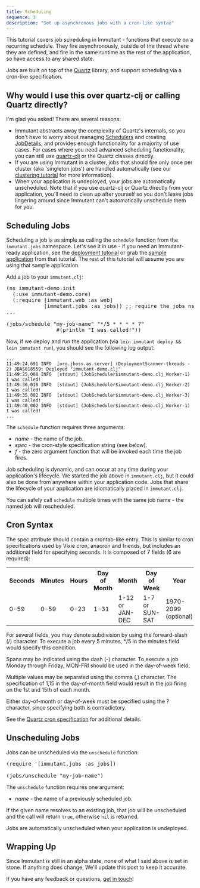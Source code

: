```yaml
---
title: Scheduling
sequence: 3
description: "Set up asynchronous jobs with a cron-like syntax"
---
```



This tutorial covers job scheduling in Immutant - functions that execute on a recurring 
schedule. They fire asynchronously, outside of the thread where they are 
defined, and fire in the same runtime as the rest of the application, so 
have access to any shared state.

Jobs are built on top of the [Quartz] library, and support scheduling via a 
cron-like specification. 

## Why would I use this over quartz-clj or calling Quartz directly?

I'm glad you asked! There are several reasons:

* Immutant abstracts away the complexity of Quartz's internals, so you don't
  have to worry about managing [Schedulers] and creating [JobDetails], and
  provides enough functionality for a majority of use cases. For 
  cases where you need advanced scheduling functionality, you can still use
  [quartz-clj] or the Quartz classes directly.
* If you are using Immutant in a cluster, jobs that should fire only once per
  cluster (aka 'singleton jobs') are handled automatically (see our 
  [clustering tutorial] for more information).
* When your application is undeployed, your jobs are automatically unscheduled.
  Note that if you use quartz-clj or Quartz directly from your application,
  you'll need  to clean up after yourself so you don't leave jobs lingering around 
  since Immutant can't automatically unschedule them for you.

## Scheduling Jobs

Scheduling a job is as simple as calling the `schedule` function from the
`immutant.jobs` namespace. Let's see it in use - if you need
an Immutant-ready application, see the [deployment tutorial] or grab the
[sample application] from that tutorial. The rest of this tutorial will 
assume you are using that sample application.

Add a job to your `immutant.clj`:

<pre class="syntax clojure">(ns immutant-demo.init
  (:use immutant-demo.core)
  (:require [immutant.web :as web]
            [immutant.jobs :as jobs)) ;; require the jobs ns
...

(jobs/schedule "my-job-name" "*/5 * * * * ?" 
                #(println "I was called!"))</pre>

Now, if we deploy and run the application (via `lein immutant deploy && lein immutant run`),
you should see the following log output:

    ...
    11:49:24,691 INFO  [org.jboss.as.server] (DeploymentScanner-threads - 2) JBAS018559: Deployed "immutant-demo.clj"
    11:49:25,008 INFO  [stdout] (JobScheduler$immutant-demo.clj_Worker-1) I was called!
    11:49:30,018 INFO  [stdout] (JobScheduler$immutant-demo.clj_Worker-2) I was called!
    11:49:35,002 INFO  [stdout] (JobScheduler$immutant-demo.clj_Worker-3) I was called!
    11:49:40,002 INFO  [stdout] (JobScheduler$immutant-demo.clj_Worker-1) I was called!
    ...
    
The `schedule` function requires three arguments:

* *name* - the name of the job.
* *spec* - the cron-style specification string (see below).
* *f* - the zero argument function that will be invoked each time the job fires.

Job scheduling is dynamic, and can occur at any time during your application's lifecycle. 
We started the job above in `immutant.clj`, but it could also be done from anywhere within 
your application code. Jobs that share the lifecycle of your application are idiomatically 
placed in `immutant.clj`.

You can safely call `schedule` multiple times with the same job name - the named job will 
rescheduled.
  
## Cron Syntax

The spec attribute should contain a crontab-like entry. This is similar to cron specifications
used by Vixie cron, anacron and friends, but includes an additional field for specifying seconds.
It is composed of 7 fields (6 are required):

<table class="fancy">
    <tr><th>Seconds</th><th>Minutes</th><th>Hours</th><th>Day of Month</th><th>Month</th><th>Day of Week</th><th>Year</th></tr>
    <tr><td>0-59</td><td>0-59</td><td>0-23</td><td>1-31</td><td>1-12 or JAN-DEC</td><td>1-7 or SUN-SAT</td><td>1970-2099 (optional)</td></tr>
</table>

For several fields, you may denote subdivision by using the forward-slash (/) character. To execute a job 
every 5 minutes, */5 in the minutes field would specify this condition.

Spans may be indicated using the dash (-) character. To execute a job Monday through Friday, MON-FRI 
should be used in the day-of-week field.

Multiple values may be separated using the comma (,) character. The specification of 1,15 in the 
day-of-month field would result in the job firing on the 1st and 15th of each month.

Either day-of-month or day-of-week must be specified using the ? character, since specifying
both is contradictory.

See the [Quartz cron specification] for additional details.


## Unscheduling Jobs
  
Jobs can be unscheduled via the `unschedule` function:

<pre class="syntax clojure">(require '[immutant.jobs :as jobs])
    
(jobs/unschedule "my-job-name")</pre>

The `unschedule` function requires one argument:

* *name* - the name of a previously scheduled job.

If the given name resolves to an existing job, that job will be unscheduled and the call will
return `true`, otherwise `nil` is returned.

Jobs are automatically unscheduled when your application is undeployed.

## Wrapping Up

Since Immutant is still in an alpha state, none of what I said above is set in stone. If 
anything does change, We'll update this post to keep it accurate. 

If you have any feedback or questions, [get in touch]! 

[Quartz]: http://quartz-scheduler.org/
[quartz-clj]: https://github.com/mdpendergrass/quartz-clj
[Schedulers]: http://quartz-scheduler.org/api/1.8.5/org/quartz/Scheduler.html
[JobDetails]: http://quartz-scheduler.org/api/1.8.5/org/quartz/JobDetail.html
[CronTrigger]: http://quartz-scheduler.org/api/1.8.5/org/quartz/CronTrigger.html
[SimpleTrigger]: http://quartz-scheduler.org/api/1.8.5/org/quartz/SimpleTrigger.html
[clustering tutorial]: ../clustering/
[deployment tutorial]: ../deploying/
[sample application]: https://github.com/immutant/immutant-basic-web-demo
[Quartz cron specification]: http://www.quartz-scheduler.org/documentation/quartz-1.x/tutorials/TutorialLesson06
[get in touch]: /community






